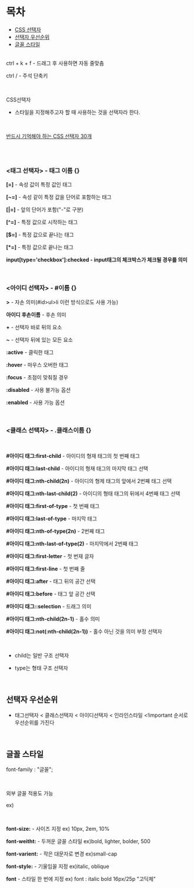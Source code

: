 목차
===============
* [CSS 선택자](#css-선택자) </br> 
* [선택자 우선순위](#선택자-우선순위) </br> 
* [글꼴 스타일](#글꼴-스타일) </br> </br>

ctrl + k + f - 드래그 후 사용하면 자동 줄맞춤

ctrl / - 주석 단축키

</br>

CSS선택자

- 스타일을 지정해주고자 할 때 사용하는 것을 선택자라 한다.

</br>

[반드시 기억해야 하는 CSS 선택자 30개](https://code.tutsplus.com/ko/tutorials/the-30-css-selectors-you-must-memorize--net-16048)

</br></br>

### <태그 선택자> -  태그 이름 {}

<b>[=]</b> - 속성 값이 특정 값인 태그

<b>[~=]</b> - 속성 같이 특정 값을 단어로 포함하는 태그

<b>[|=]</b> - 앞의 단어가 포함("-"로 구분)

<b>[^=]</b> - 특정 값으로 시작하는 태그

<b>[$=]</b> - 특정 값으로 끝나는 태그

<b>[*=]</b> - 특정 값으로 끝나는 태그

<b>input[type='checkbox']:checked - input태그의 체크박스가 체크될 경우를 의미</b>

</br>

### <아이디 선택자> - #이름 {}

<b>></b> - 자손 의미(#id>ul>li 이런 방식으로도 사용 가능)

<b>아이디 후손이름</b> - 후손 의미

<b>+</b> - 선택자 바로 뒤의 요소

<b>~</b> - 선택자 뒤에 있는 모든 요소

<b>:active</b> - 클릭한 태그

<b>:hover</b> - 마우스 오버한 태그

<b>:focus</b> - 초점이 맞춰질 경우

<b>:disabled</b> - 사용 불가능 옵션

<b>:enabled</b> - 사용 가능 옵션

</br>

### <클래스 선택자>  - .클래스이름 {}

</br>

<b>#아이디 태그:first-child</b> - 아이디의 형재 태그의 첫 번째 태그 

<b>#아이디 태그:last-child</b> - 아이디의 형재 태그의 마지막 태그 선택

<b>#아이디 태그:nth-child(2n)</b> - 아이디의 형제 태그의 앞에서 2번째 태그 선택

<b>#아이디 태그:nth-last-child(2)</b> - 아이디의 형태 태그의 뒤에서 4번째 태그 선택

<b>#아이디 태그:first-of-type</b> - 첫 번째 태그

<b>#아이디 태그:last-of-type</b> -  마지막 태그

<b>#아이디 태그:nth-of-type(2n)</b> -  2번째 태그

<b>#아이디 태그:nth-last-of-type(2)</b> -  마지막에서 2번째 태그

<b>#아이디 태그:first-letter</b> - 첫 번재 글자

<b>#아이디 태그:first-line</b> - 첫 번째 줄

<b>#아이디 태그:after</b> - 태그 뒤의 공간 선택

<b>#아이디 태그:before</b> - 태그 앞 공간 선택

<b>#아이디 태그::selection</b> - 드래그 의미

<b>#아이디 태그:nth-child(2n-1)</b> - 홀수 의미

<b>#아이디 태그:not(:nth-child(2n-1))</b> - 홀수 아닌 것을 의미 부정 선택자

</br>

* child는 일반 구조 선택자

* type는 형태 구조 선택자

</br>

## 선택자 우선순위

* 태그선택자 < 클래스선택자 < 아이디선택자 < 인라인스타일 <!important 순서로 우선순위를 가진다

</br>

## 글꼴 스타일

font-family : "글꼴"; 

</br>

외부 글꼴 적용도 가능 

ex)<link href="https://fonts.googleapis.com/css?family=Kaushan+Script&display=swap" rel="stylesheet">

</br>

<b>font-size:</b> - 사이즈 지정 ex) 10px, 2em, 10%

<b>font-weitht:</b>  - 두꺼운 글꼴 스타일 ex)bold, lighter, bolder, 500

<b>font-varient:</b> - 작은 대문자로 변경 ex)small-cap

<b>font-style:</b> - 기울임꼴 지정 ex)italic, oblique

<b>font</b> - 스타일 한 번에 지정 ex) font : italic bold 16px/25p "고딕체"

</br>
